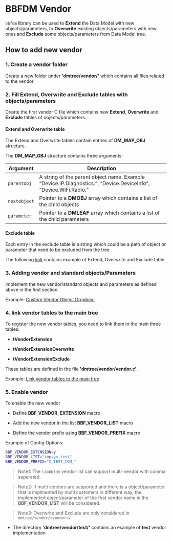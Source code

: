 # BBFDM Vendor

`bbfdm` library can be used to **Extend** the Data Model with new objects/parameters, to **Overwrite** existing objects/parameters with new ones and **Exclude** some objects/parameters from Data Model tree.

## How to add new vendor

### 1. Create a vendor folder

Create a new folder under **'dmtree/vendor/'** which contains all files related to the vendor

### 2. Fill Extend, Overwrite and Exclude tables with objects/parameters

Create the first vendor C file which contains new **Extend**, **Overwrite** and **Exclude** tables of objects/parameters.

#### Extend and Overwrite table

The Extend and Overwrite tables contain entries of **DM_MAP_OBJ** structure.

The **DM_MAP_OBJ** structure contains three arguments:

|     Argument     |                                     Description                                                               |
| ---------------- | ------------------------------------------------------------------------------------------------------------- |
| `parentobj`      | A string of the parent object name. Example “Device.IP.Diagnostics.”, “Device.DeviceInfo”, “Device.WiFi.Radio.” |
| `nextobject`     | Pointer to a **DMOBJ** array which contains a list of the child objects |
| `parameter`      | Pointer to a **DMLEAF** array which contains a list of the child parameters |

#### Exclude table

Each entry in the exclude table is a string which could be a path of object or parameter that need to be excluded from the tree

The following [link](https://dev.iopsys.eu/bbf/bbfdm/-/blob/devel/libbbfdm/dmtree/vendor/test/tr181/vendor.c) contains example of Extend, Overwrite and Exclude table.

### 3. Adding vendor and standard objects/Parameters

Implement the new vendor/standard objects and parameters as defined above in the first section.

Example: [Custom Vendor Object Dropbear](https://dev.iopsys.eu/bbf/bbfdm/-/blob/devel/libbbfdm/dmtree/vendor/test/tr181/x_test_com_dropbear.c)

### 4. link vendor tables to the main tree

To register the new vendor tables, you need to link them in the main three tables:

- **tVendorExtension**

- **tVendorExtensionOverwrite**

- **tVendorExtensionExclude**

These tables are defined in the file **'dmtree/vendor/vendor.c'**.

Example: [Link vendor tables to the main tree](https://dev.iopsys.eu/bbf/bbfdm/-/blob/devel/libbbfdm/dmtree/vendor/vendor.c)

### 5. Enable vendor

To enable the new vendor

- Define **BBF_VENDOR_EXTENSION** macro

- Add the new vendor in the list **BBF_VENDOR_LIST** macro

- Define the vendor prefix using **BBF_VENDOR_PREFIX** macro

Example of Config Options:

```bash
BBF_VENDOR_EXTENSION=y
BBF_VENDOR_LIST="iopsys,test"
BBF_VENDOR_PREFIX="X_TEST_COM_"
```

> Note1: The `libbbfdm` vendor list can support multi-vendor with comma seperated.

> Note2: If multi vendors are supported and there is a object/parameter that is implmented by multi customers in different way, the implemented object/parameter of the first vendor name in the **BBF_VENDOR_LIST** will be considered.

> Note3: Overwrite and Exclude are only considered in `dmtree/vendor/<vendor>/`

- The directory **'dmtree/vendor/test/'** contains an example of **test** vendor implementation
